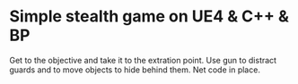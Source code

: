 # Simple stealth game on UE4 & C++ & BP
Get to the objective and take it to the extration point.
Use gun to distract guards and to move objects to hide behind them.
Net code in place.